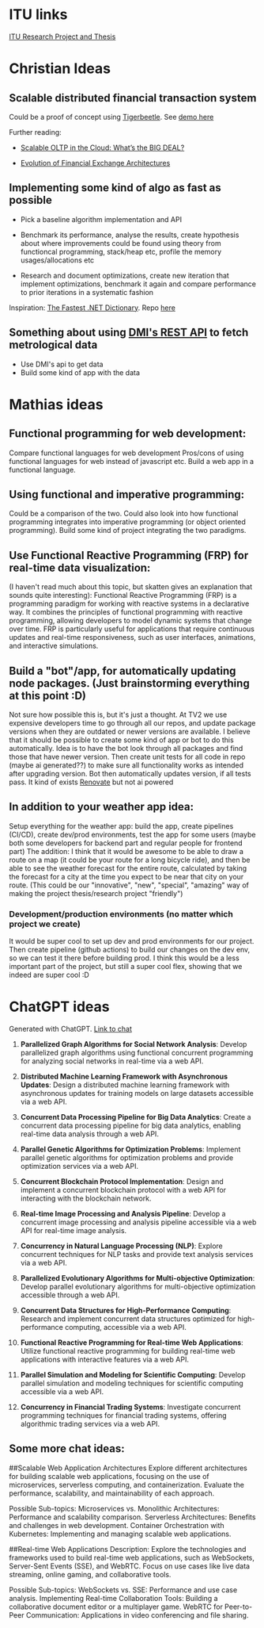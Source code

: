 # ITU links

[ITU Research Project and Thesis](https://wiki.itu.dk/computerscience/index.php/Research_Project_and_Thesis)

# Christian Ideas

## Scalable distributed financial transaction system

Could be a proof of concept using [Tigerbeetle](https://tigerbeetle.com). See [demo here](https://www.youtube.com/watch?v=sC1B3d9C_sI)

Further reading: 

- [Scalable OLTP in the Cloud: What’s the BIG DEAL?](https://www.cidrdb.org/cidr2024/papers/p63-helland.pdf)

- [Evolution of Financial Exchange Architectures](https://www.infoq.com/presentations/financial-exchange-architecture/)

## Implementing some kind of algo as fast as possible

- Pick a baseline algorithm implementation and API

- Benchmark its performance, analyse the results, create hypothesis about where improvements could be found using theory from functioncal programming, stack/heap etc, profile the memory usages/allocations etc

- Research and document optimizations, create new iteration that implement optimizations, benchmark it again and compare performance to prior iterations in a systematic fashion

Inspiration: [The Fastest .NET Dictionary](https://youtu.be/le_1yMroz80?si=hdavMNVBmI8q2OwW). Repo [here](https://github.com/matthewcrews/FastDictionaryTest)

## Something about using [DMI's REST API](https://opendatadocs.dmi.govcloud.dk/en/Basics) to fetch metrological data

- Use DMI's api to get data
- Build some kind of app with the data

# Mathias ideas

## Functional programming for web development:

Compare functional languages for web development
Pros/cons of using functional languages for web instead of javascript etc.
Build a web app in a functional language. 

## Using functional and imperative programming:

Could be a comparison of the two.
Could also look into how functional programming integrates into imperative programming (or object oriented programming).
Build some kind of project integrating the two paradigms. 

## Use Functional Reactive Programming (FRP) for real-time data visualization:

(I haven't read much about this topic, but skatten gives an explanation that sounds quite interesting):
Functional Reactive Programming (FRP) is a programming paradigm for working with reactive systems in a declarative way. 
It combines the principles of functional programming with reactive programming, allowing developers to model dynamic systems that change over time. 
FRP is particularly useful for applications that require continuous updates and real-time responsiveness, such as user interfaces, animations, and interactive simulations.

## Build a "bot"/app, for automatically updating node packages. (Just brainstorming everything at this point :D) 

Not sure how possible this is, but it's just a thought. 
At TV2 we use expensive developers time to go through all our repos, and update package versions when they are outdated or newer versions are available.
I believe that it should be possible to create some kind of app or bot to do this automatically.
Idea is to have the bot look through all packages and find those that have newer version. Then create unit tests for all code in repo (maybe ai generated??) to make sure all functionality works as intended after upgrading version. Bot then automatically updates version, if all tests pass. 
It kind of exists [Renovate](https://docs.renovatebot.com/reading-list) but not ai powered

## In addition to your weather app idea:
Setup everything for the weather app: build the app, create pipelines (CI/CD), create dev/prod environments, test the app for some users (maybe both some developers for backend part and regular people for frontend part)
The addition: I think that it would be awesome to be able to draw a route on a map (it could be your route for a long bicycle ride), and then be able to see the weather forecast for the entire route, calculated by taking the forecast for a city at the time you expect to be near that city on your route. (This could be our "innovative", "new", "special", "amazing" way of making the project thesis/research project "friendly")

### Development/production environments (no matter which project we create)

It would be super cool to set up dev and prod environments for our project. 
Then create pipeline (github actions) to build our changes on the dev env, so we can test it there before building prod. 
I think this would be a less important part of the project, but still a super cool flex, showing that we indeed are super cool :D


# ChatGPT ideas

Generated with ChatGPT. [Link to chat](https://chatgpt.com/share/0b4c8d35-bb0e-4851-81d1-3fedabc3d337)

1. **Parallelized Graph Algorithms for Social Network Analysis**: Develop parallelized graph algorithms using functional concurrent programming for analyzing social networks in real-time via a web API.

2. **Distributed Machine Learning Framework with Asynchronous Updates**: Design a distributed machine learning framework with asynchronous updates for training models on large datasets accessible via a web API.

3. **Concurrent Data Processing Pipeline for Big Data Analytics**: Create a concurrent data processing pipeline for big data analytics, enabling real-time data analysis through a web API.

4. **Parallel Genetic Algorithms for Optimization Problems**: Implement parallel genetic algorithms for optimization problems and provide optimization services via a web API.

5. **Concurrent Blockchain Protocol Implementation**: Design and implement a concurrent blockchain protocol with a web API for interacting with the blockchain network.

6. **Real-time Image Processing and Analysis Pipeline**: Develop a concurrent image processing and analysis pipeline accessible via a web API for real-time image analysis.

7. **Concurrency in Natural Language Processing (NLP)**: Explore concurrent techniques for NLP tasks and provide text analysis services via a web API.

8. **Parallelized Evolutionary Algorithms for Multi-objective Optimization**: Develop parallel evolutionary algorithms for multi-objective optimization accessible through a web API.

9. **Concurrent Data Structures for High-Performance Computing**: Research and implement concurrent data structures optimized for high-performance computing, accessible via a web API.

10. **Functional Reactive Programming for Real-time Web Applications**: Utilize functional reactive programming for building real-time web applications with interactive features via a web API.

11. **Parallel Simulation and Modeling for Scientific Computing**: Develop parallel simulation and modeling techniques for scientific computing accessible via a web API.

12. **Concurrency in Financial Trading Systems**: Investigate concurrent programming techniques for financial trading systems, offering algorithmic trading services via a web API.

## Some more chat ideas:
##Scalable Web Application Architectures
Explore different architectures for building scalable web applications, focusing on the use of microservices, serverless computing, and containerization. Evaluate the performance, scalability, and maintainability of each approach.

Possible Sub-topics:
Microservices vs. Monolithic Architectures: Performance and scalability comparison.
Serverless Architectures: Benefits and challenges in web development.
Container Orchestration with Kubernetes: Implementing and managing scalable web applications.

##Real-time Web Applications
Description:
Explore the technologies and frameworks used to build real-time web applications, such as WebSockets, Server-Sent Events (SSE), and WebRTC. Focus on use cases like live data streaming, online gaming, and collaborative tools.

Possible Sub-topics:
WebSockets vs. SSE: Performance and use case analysis.
Implementing Real-time Collaboration Tools: Building a collaborative document editor or a multiplayer game.
WebRTC for Peer-to-Peer Communication: Applications in video conferencing and file sharing.
